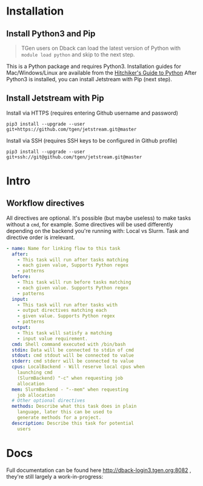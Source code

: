 # Installation

## Install Python3 and Pip

> TGen users on Dback can load the latest version of Python with `module load python` and skip to the next step.

This is a Python package and requires Python3. Installation guides for Mac/Windows/Linux are available from the [Hitchiker's Guide to Python][install_help] After Python3 is installed, you can install Jetstream with Pip (next step).


## Install Jetstream with Pip

Install via HTTPS (requires entering Github username and password)

```shell
pip3 install --upgrade --user git+https://github.com/tgen/jetstream.git@master
```

Install via SSH (requires SSH keys to be configured in Github profile)

```shell
pip3 install --upgrade --user git+ssh://git@github.com/tgen/jetstream.git@master
```

# Intro

## Workflow directives

All directives are optional. It's possible (but maybe useless) to make tasks
without a `cmd`, for example. Some directives will be used differently 
depending on the backend you're running with: Local vs Slurm. Task and
directive order is irrelevant.

```yaml
- name: Name for linking flow to this task
  after: 
    - This task will run after tasks matching
    - each given value, Supports Python regex 
    - patterns
  before: 
    - This task will run before tasks matching
    - each given value. Supports Python regex 
    - patterns
  input:
    - This task will run after tasks with
    - output directives matching each
    - given value. Supports Python regex
    - patterns
  output:
    - This task will satisfy a matching
    - input value requirement.
  cmd: Shell command executed with /bin/bash
  stdin: Data will be connected to stdin of cmd
  stdout: cmd stdout will be connected to value
  stderr: cmd stderr will be connected to value
  cpus: LocalBackend - Will reserve local cpus when 
    launching cmd
    (SlurmBackend) "-c" when requesting job
    allocation
  mem: SlurmBackend - "--mem" when requesting
    job allocation
  # Other optional directives
  methods: Describe what this task does in plain
    language, later this can be used to 
    generate methods for a project.
  description: Describe this task for potential 
    users
```

# Docs

Full documentation can be found here http://dback-login3.tgen.org:8082 , they're still largely a work-in-progress:


[install_help]: http://docs.python-guide.org/en/latest/starting/installation/
[path_help]: https://stackoverflow.com/questions/35898734/pip-installs-packages-successfully-but-executables-not-found-from-command-line
